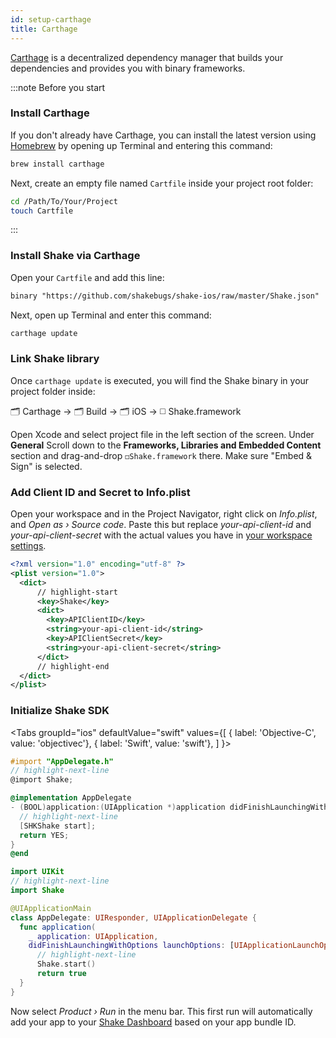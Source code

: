 ```yaml
---
id: setup-carthage
title: Carthage
---
```

[Carthage](https://github.com/Carthage/Carthage) is a decentralized dependency manager that builds your dependencies and provides you with binary frameworks.


:::note Before you start
### Install Carthage
If you don't already have Carthage, you can install the latest version using  [Homebrew](http://brew.sh/) by opening up Terminal and entering this  command:
```bash 
brew install carthage 
```
Next, create an empty file named `Cartfile` inside your project root folder:
```bash 
cd /Path/To/Your/Project
touch Cartfile
```
:::



### Install Shake via Carthage
Open your `Cartfile` and add this line:
```txt title="Cartfile"
binary "https://github.com/shakebugs/shake-ios/raw/master/Shake.json"
```

Next, open up Terminal and enter this command:
```bash 
carthage update
```

### Link Shake library
Once `carthage update` is executed, you will find the Shake binary in your project folder inside:

 🗂 Carthage → 🗂 Build → 🗂 iOS  → ◻️ Shake.framework

Open Xcode and select project file in the left section of the screen. Under **General** Scroll down to the  **Frameworks, Libraries and Embedded Content**  section and drag-and-drop `◻️Shake.framework` there. Make sure "Embed & Sign" is selected.

### Add Client ID and Secret to Info.plist
Open your workspace and in the Project Navigator, right click on *Info.plist*, and *Open as › Source code*.
Paste this but replace *your-api-client-id* and *your-api-client-secret*
with the actual values you have in [your workspace settings](https://app.shakebugs.com/settings/workspace#general).

```xml title="Info.plist"
<?xml version="1.0" encoding="utf-8" ?>
<plist version="1.0">
  <dict>
      // highlight-start
      <key>Shake</key>
      <dict>
        <key>APIClientID</key>
        <string>your-api-client-id</string>
        <key>APIClientSecret</key>
        <string>your-api-client-secret</string>
      </dict>
      // highlight-end
  </dict>
</plist>
```

### Initialize Shake SDK
<Tabs
  groupId="ios"
  defaultValue="swift"
  values={[
    { label: 'Objective-C', value: 'objectivec'},
    { label: 'Swift', value: 'swift'},
  ]
}>

<TabItem value="objectivec">

```objectivec title="AppDelegate.m"
#import "AppDelegate.h"
// highlight-next-line
@import Shake;

@implementation AppDelegate
- (BOOL)application:(UIApplication *)application didFinishLaunchingWithOptions:(NSDictionary *)launchOptions {
  // highlight-next-line
  [SHKShake start];
  return YES;
}
@end
```

</TabItem>

<TabItem value="swift">

```swift title="AppDelegate.swift"
import UIKit
// highlight-next-line
import Shake

@UIApplicationMain
class AppDelegate: UIResponder, UIApplicationDelegate {
  func application(
    _ application: UIApplication,
    didFinishLaunchingWithOptions launchOptions: [UIApplicationLaunchOptionsKey: Any]?) -> Bool {
      // highlight-next-line
      Shake.start()
      return true
  }
}
```

</TabItem>
</Tabs>

Now select *Product › Run* in the menu bar. This first run will automatically
add your app to your [Shake Dashboard](https://app.shakebugs.com/) based on your app bundle ID.
